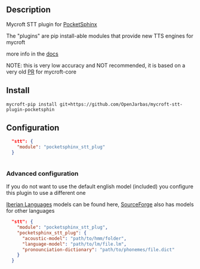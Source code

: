 ## Description

Mycroft STT plugin for [PocketSphinx](https://cmusphinx.github.io/)

The "plugins" are pip install-able modules that provide new TTS engines for mycroft

more info in the [docs](https://mycroft-ai.gitbook.io/docs/mycroft-technologies/mycroft-core/plugins)

NOTE: this is very low accuracy and NOT recommended, it is based on a very old [PR](https://github.com/MycroftAI/mycroft-core/pull/1184) for mycroft-core

## Install

`mycroft-pip install git+https://github.com/OpenJarbas/mycroft-stt-plugin-pocketsphin`

## Configuration

```json
  "stt": {
    "module": "pocketsphinx_stt_plug"
  }
 
```

### Advanced configuration

If you do not want to use the default english model (included) you configure this plugin to use a different one

[Iberian Languages](https://github.com/JarbasIberianLanguageResources/iberian-sphinx) models can be found here, [SourceForge](https://sourceforge.net/projects/cmusphinx/files/Acoustic%20and%20Language%20Models/) also has models for other languages

```json
  "stt": {
    "module": "pocketsphinx_stt_plug",
    "pocketsphinx_stt_plug": {
      "acoustic-model": "path/to/hmm/folder",
      "language-model": "path/to/lm/file.lm",
      "pronounciation-dictionary": "path/to/phonemes/file.dict"
    }
  }
 
```
